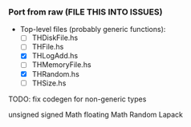 ### Port from raw (FILE THIS INTO ISSUES)
- Top-level files (probably generic functions):
  + [ ] THDiskFile.hs
  + [ ] THFile.hs
  + [x] THLogAdd.hs
  + [ ] THMemoryFile.hs
  + [x] THRandom.hs
  + [ ] THSize.hs

TODO: fix codegen for non-generic types

unsigned
signed
  Math
floating
  Math
  Random
  Lapack

